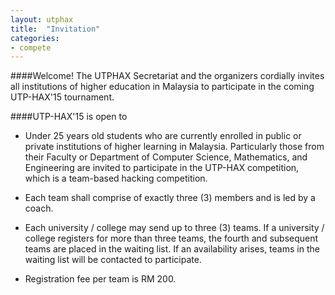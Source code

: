 ```yaml
---
layout: utphax
title:  "Invitation"
categories:
- compete
---
```


####Welcome!
The UTPHAX Secretariat and the organizers cordially invites all institutions of higher education in Malaysia to participate in the coming UTP-HAX'15 tournament.

<div class="spacing"></div>

####UTP-HAX'15 is open to
* Under 25 years old students who are currently enrolled in public or private institutions of higher learning in Malaysia. Particularly those from their Faculty or Department of Computer Science, Mathematics, and Engineering are invited to participate in the UTP-HAX competition, which is a team-based hacking competition.

* Each team shall comprise of exactly three (3) members and is led by a coach.

* Each university / college may send up to three (3) teams. If a university / college registers for more than three teams, the fourth and subsequent teams are placed in the waiting list. If an availability arises, teams in the waiting list will be contacted to participate.

* Registration fee per team is RM 200.
